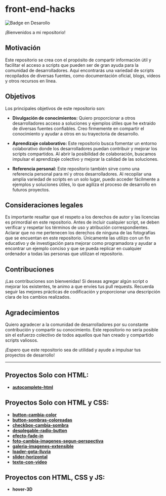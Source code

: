 # front-end-hacks
![Badge en Desarollo](https://img.shields.io/badge/STATUS-EN%20DESAROLLO-green)


¡Bienvenidos a mi repositorio!

## Motivación
Este repositorio se crea con el propósito de compartir información útil y facilitar el acceso a scripts que pueden ser de gran ayuda para la comunidad de desarrolladores. Aquí encontrarás una variedad de scripts recopilados de diversas fuentes, como documentación oficial, blogs, vídeos y otros recursos en línea.

## Objetivos
Los principales objetivos de este repositorio son:

- **Divulgación de conocimientos:** Quiero proporcionar a otros desarrolladores acceso a soluciones y ejemplos útiles que he extraído de diversas fuentes confiables. Creo firmemente en compartir el conocimiento y ayudar a otros en su trayectoria de desarrollo.

- **Aprendizaje colaborativo:** Este repositorio busca fomentar un entorno colaborativo donde los desarrolladores puedan contribuir y mejorar los scripts compartidos. Al abrir la posibilidad de colaboración, buscamos impulsar el aprendizaje colectivo y mejorar la calidad de las soluciones.

- **Referencia personal:** Este repositorio también sirve como una referencia personal para mí y otros desarrolladores. Al recopilar una amplia variedad de scripts en un solo lugar, puedo acceder fácilmente a ejemplos y soluciones útiles, lo que agiliza el proceso de desarrollo en futuros proyectos.

## Consideraciones legales
Es importante resaltar que el respeto a los derechos de autor y las licencias es primordial en este repositorio. Antes de incluir cualquier script, se deben verificar y respetar los términos de uso y atribución correspondientes. Aclarar que no me pertenecen los derechos de ninguna de las fotografías que se encuentan en este repositorio. Únicamente las utilizo con un fin educativo y de investigación para mejorar como programadora y ayudar a encontrar un ejemplo conciso y que se pueda replicar en cualquier ordenador a todas las personas que utilizan el repositorio.

## Contribuciones
¡Las contribuciones son bienvenidas! Si deseas agregar algún script o mejorar los existentes, te animo a que envíes tus pull requests. Recuerda seguir las mejores prácticas de codificación y proporcionar una descripción clara de los cambios realizados.

## Agradecimientos
Quiero agradecer a la comunidad de desarrolladores por su constante contribución y compartir su conocimiento. Este repositorio no sería posible sin el esfuerzo colectivo de todos aquellos que han creado y compartido scripts valiosos.

¡Espero que este repositorio sea de utilidad y ayude a impulsar tus proyectos de desarrollo!

---
## Proyectos Solo con HTML:

- <a href="https://github.com/CrisCorreaS/front-end-hacks/tree/main/autocomplete-html"><b>autocomplete-html</b></a>


## Proyectos Solo con HTML y CSS:

- <a href="https://github.com/CrisCorreaS/front-end-hacks/tree/main/button-cambia-color"><b>button-cambia-color</b></a>
- <a href="https://github.com/CrisCorreaS/front-end-hacks/tree/main/button-sombras-coloreadas"><b>button-sombras-coloreadas</b></a>
- <a href="https://github.com/CrisCorreaS/front-end-hacks/tree/main/checkbox-cambia-sombra"><b>checkbox-cambia-sombra</b></a>
- <a href="https://github.com/CrisCorreaS/front-end-hacks/tree/main/desplegable-radio-button"><b>desplegable-radio-button</b></a>
- <a href="https://github.com/CrisCorreaS/front-end-hacks/tree/main/efecto-fade-in"><b>efecto-fade-in</b></a>
- <a href="https://github.com/CrisCorreaS/front-end-hacks/tree/main/foto-cambia-imagenes-segun-perspectiva"><b>foto-cambia-imagenes-segun-perspectiva</b></a>
- <a href="https://github.com/CrisCorreaS/front-end-hacks/tree/main/galeria-imagenes-extensible"><b>galeria-imagenes-extensible</b></a>
- <a href="https://github.com/CrisCorreaS/front-end-hacks/tree/main/loader-gota-lluvia"><b>loader-gota-lluvia</b></a>
- <a href="https://github.com/CrisCorreaS/front-end-hacks/tree/main/slider-horizontal"><b>slider-horizontal</b></a>
- <a href="https://github.com/CrisCorreaS/front-end-hacks/tree/main/texto-con-video"><b>texto-con-video</b></a>


## Proyectos con HTML, CSS y JS:

- **hover-3D**
